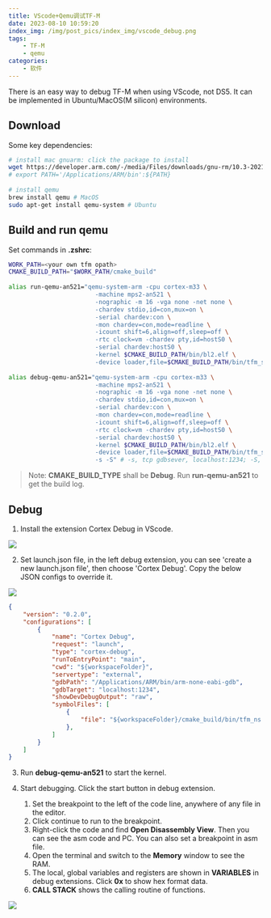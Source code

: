 ```yaml
---
title: VScode+Qemu调试TF-M
date: 2023-08-10 10:59:20
index_img: /img/post_pics/index_img/vscode_debug.png
tags:
    - TF-M
    - qemu
categories: 
    - 软件
---
```


There is an easy way to debug TF-M when using VScode, not DS5. It can be implemented in Ubuntu/MacOS(M silicon) environments.

<!-- more -->

## Download

Some key dependencies:

```bash
# install mac gnuarm: click the package to install
wget https://developer.arm.com/-/media/Files/downloads/gnu-rm/10.3-2021.10/gcc-arm-none-eabi-10.3-2021.10-mac.pkg?rev=b382d51ec8d34c3fa421cf57ce97f146&hash=E3B897C8DA0E3E56C151F397C004104F00AE2EB8
# export PATH='/Applications/ARM/bin':${PATH}
 
# install qemu
brew install qemu # MacOS
sudo apt-get install qemu-system # Ubuntu
```

## Build and run qemu

Set commands in **.zshrc**:

```bash
WORK_PATH=<your own tfm opath>
CMAKE_BUILD_PATH="$WORK_PATH/cmake_build"
 
alias run-qemu-an521="qemu-system-arm -cpu cortex-m33 \
                        -machine mps2-an521 \
                        -nographic -m 16 -vga none -net none \
                        -chardev stdio,id=con,mux=on \
                        -serial chardev:con \
                        -mon chardev=con,mode=readline \
                        -icount shift=6,align=off,sleep=off \
                        -rtc clock=vm -chardev pty,id=hostS0 \
                        -serial chardev:hostS0 \
                        -kernel $CMAKE_BUILD_PATH/bin/bl2.elf \
                        -device loader,file=$CMAKE_BUILD_PATH/bin/tfm_s_ns_signed.bin,addr=0x10080000"
 
alias debug-qemu-an521="qemu-system-arm -cpu cortex-m33 \
                        -machine mps2-an521 \
                        -nographic -m 16 -vga none -net none \
                        -chardev stdio,id=con,mux=on \
                        -serial chardev:con \
                        -mon chardev=con,mode=readline \
                        -icount shift=6,align=off,sleep=off \
                        -rtc clock=vm -chardev pty,id=hostS0 \
                        -serial chardev:hostS0 \
                        -kernel $CMAKE_BUILD_PATH/bin/bl2.elf \
                        -device loader,file=$CMAKE_BUILD_PATH/bin/tfm_s_ns_signed.bin,addr=0x10080000 \
                        -s -S" # -s, tcp gdbsever, localhost:1234; -S, listen the gdb
```
>Note: **CMAKE_BUILD_TYPE** shall be **Debug**.
Run **run-qemu-an521** to get the build log.

## Debug
1. Install the extension Cortex Debug in VScode.


![](/img/post_pics/TF-M/vscode_debug1.png)


2. Set launch.json file, in the left debug extension, you can see 'create a new launch.json file', then choose 'Cortex Debug'. Copy the below JSON configs to override it.


![](/img/post_pics/TF-M/vscode_debug2.png)

```json
{
    "version": "0.2.0",
    "configurations": [
        {
            "name": "Cortex Debug",
            "request": "launch",
            "type": "cortex-debug",
            "runToEntryPoint": "main",
            "cwd": "${workspaceFolder}",
            "servertype": "external",                                      // Debug from server, loaclhost 1234
            "gdbPath": "/Applications/ARM/bin/arm-none-eabi-gdb",          // Path of gdb
            "gdbTarget": "localhost:1234",
            "showDevDebugOutput": "raw",
            "symbolFiles": [
                {
                    "file": "${workspaceFolder}/cmake_build/bin/tfm_ns.elf",
                },
            ]
        }
    ]
}
```

3. Run **debug-qemu-an521** to start the kernel.
4. Start debugging. Click the start button in debug extension.

   1. Set the breakpoint to the left of the code line, anywhere of any file in the editor.
   2. Click continue to run to the breakpoint.
   3. Right-click the code and find **Open Disassembly View**. Then you can see the asm code and PC. You can also set a breakpoint in asm file.
   4. Open the terminal and switch to the **Memory** window to see the RAM.
   5. The local, global variables and registers are shown in **VARIABLES** in debug extensions. Click **0x** to show hex format data.
   6. **CALL STACK** shows the calling routine of functions.


![](/img/post_pics/index_img/vscode_debug.png)
